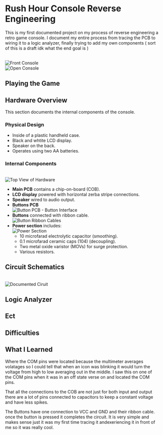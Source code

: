 # Rush Hour Console Reverse Engineering

This is my first documented project on my process of reverse engineering a retro game console. I 
document my entire process from tracing the PCB to wiring it to a logic analyzer, finally trying to 
add my own components ( sort of this is a draft idk what the end goal is )

<br>![Front Console](/Assets/Front_Console.jpg)
<br>![Open Console](/Assets/Open_Console.jpg)

## Playing the Game

## Hardware Overview

This section documents the internal components of the console.

### Physical Design

- Inside of a plastic handheld case.
- Black and whtite LCD display.
- Speaker on the back.
- Operates using two AA batteries.

### Internal Components

<br>![Top View of Hardware](/Assets/Top_View_Hardware.jpg)

- **Main PCB** contains a chip-on-board (COB).
- **LCD display** powered with horizontal zerba stripe connections.
- **Speaker** wired to audio output.
- **Buttons PCB**
<br>![Button PCB - Button Interface](/Assets/Button_Interface.jpg)
- **Buttons** connected with ribbon cable.
<br>![Button Ribbon Cables](/Assets/Button_Ribbon_Cables.jpg)
- **Power section** includes:
<br>![Power Section](/Assets/Power_Section.jpg)
    - 10 microfarad electrolytic capacitor (smoothing).
    - 0.1 microfarad ceramic caps (104) (decoupling).
    - Two metal oxide varistor (MOVs) for surge protection.
    - Various resistors.

## Circuit Schematics

<br>![Documented Ciruit](/Docs/Whole_Circuit_Trace.jpg)

## Logic Analyzer

## Ect

## Difficulties

## What I Learned

Where the COM pins were located because the multimeter averages volatages so I could tell that when an icon was blinking 
it would turn the voltage from high to low averaging out in the middle. I saw this on one of the COM pins when it was in an off
state verse on and located the COM pins.

That all the connections to the COB are not just for both input and output there are a lot of pins connected to capacitors to
keep a constant voltage and have less spikes.

The Buttons have one connection to VCC and GND and their ribbon cable. once the button is pressed it completes the circuit.
It is very simple and makes sense just it was my first time tracing it andexeriencing it in front of me so it was really cool.
